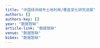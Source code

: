 ```yaml
---
title: "中国绿洲城市土地利用/覆盖变化研究进展"
authors: []
authors-key: []
year: "数据暂缺"
article-link: "数据暂缺"
venue: "数据暂缺"
bibex: "数据暂缺"
---
```

